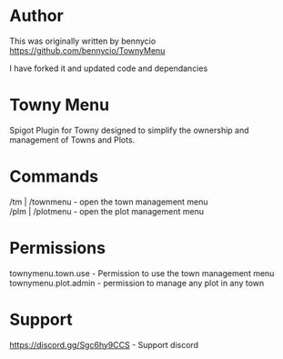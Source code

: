 # Author
 This was originally written by bennycio  
 https://github.com/bennycio/TownyMenu  

 I have forked it and updated code and dependancies
 
# Towny Menu
 Spigot Plugin for Towny designed to simplify the ownership and management of Towns and Plots.

 
# Commands
 /tm | /townmenu - open the town management menu  
 /plm | /plotmenu - open the plot management menu  


# Permissions

townymenu.town.use - Permission to use the town management menu  
townymenu.plot.admin - permission to manage any plot in any town  

# Support
https://discord.gg/Sgc6hy9CCS - Support discord

